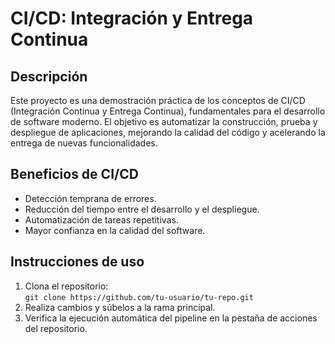 # CI/CD: Integración y Entrega Continua

## Descripción
Este proyecto es una demostración práctica de los conceptos de CI/CD (Integración Continua y Entrega Continua), fundamentales para el desarrollo de software moderno. El objetivo es automatizar la construcción, prueba y despliegue de aplicaciones, mejorando la calidad del código y acelerando la entrega de nuevas funcionalidades.

## Beneficios de CI/CD

- Detección temprana de errores.
- Reducción del tiempo entre el desarrollo y el despliegue.
- Automatización de tareas repetitivas.
- Mayor confianza en la calidad del software.

## Instrucciones de uso

1. Clona el repositorio:  
   `git clone https://github.com/tu-usuario/tu-repo.git`
2. Realiza cambios y súbelos a la rama principal.
3. Verifica la ejecución automática del pipeline en la pestaña de acciones del repositorio.


